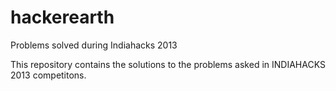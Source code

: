 hackerearth
===========

Problems solved during Indiahacks 2013

This repository contains the solutions to the problems asked in INDIAHACKS 2013 competitons.

